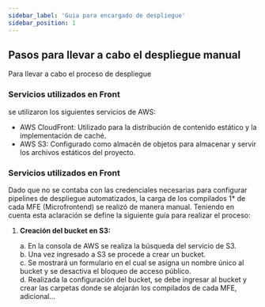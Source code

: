 ```yaml
---
sidebar_label: 'Guia para encargado de despliegue'
sidebar_position: 1
---
```


## Pasos para llevar a cabo el despliegue manual 

Para llevar a cabo el proceso de despliegue

### Servicios utilizados en Front 

se utilizaron los siguientes servicios de AWS: 

- AWS CloudFront: Utilizado para la distribución de contenido estático y la implementación de caché. 
- AWS S3: Configurado como almacén de objetos para almacenar y servir los archivos estáticos del proyecto. 


### Servicios utilizados en Front 


Dado que no se contaba con las credenciales necesarias para configurar pipelines de despliegue automatizados, la carga de los compilados 1* de cada MFE (Microfrontend) se realizó de manera manual. Teniendo en cuenta esta aclaración se define la siguiente guía para realizar el proceso:

1. **Creación del bucket en S3:**
  
    a. En la consola de AWS se realiza la búsqueda del servicio de S3.  
    b. Una vez ingresado a S3 se procede a crear un bucket.  
    c. Se mostrará un formulario en el cual se asigna un nombre único al bucket y se desactiva el bloqueo de acceso público.  
    d. Realizada la configuración del bucket, se debe ingresar al bucket y crear las carpetas donde se alojarán los compilados de cada MFE, adicional...

